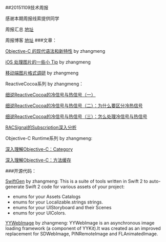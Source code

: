##20151109技术周报

感谢本期周报线索提供同学

周报汇总 [地址](https://github.com/BaiduHiDeviOS/iOS-Tech-Weekly)

周报博客 [地址](http://baiduhidevios.github.io/)
###文章：

[Objective-C 的现代语法和新特性](http://www.cocoachina.com/cms/wap.php?action=article&id=13924) by zhangmeng

[iOS 处理图片的一些小 Tip](http://blog.ibireme.com/2015/11/02/ios_image_tips/) by zhangmeng

[移动端图片格式调研](http://blog.ibireme.com/2015/11/02/mobile_image_benchmark/) by zhangmeng

ReactiveCocoa系列  by zhangmeng：

[细说ReactiveCocoa的冷信号与热信号（一）](http://tech.meituan.com/talk-about-reactivecocoas-cold-signal-and-hot-signal-part-1.html)

[细说ReactiveCocoa的冷信号与热信号（二）：为什么要区分冷热信号](http://tech.meituan.com/talk-about-reactivecocoas-cold-signal-and-hot-signal-part-2.html)

[细说ReactiveCocoa的冷信号与热信号（三）：怎么处理冷信号与热信号](http://tech.meituan.com/talk-about-reactivecocoas-cold-signal-and-hot-signal-part-3.html)

[RACSignal的Subscription深入分析](http://tech.meituan.com/RACSignalSubscription.html)

Objective-C Runtime系列 by zhangmeng:

[深入理解Objective-C：Category](http://tech.meituan.com/DiveIntoCategory.html)

[深入理解Objective-C：方法缓存](http://tech.meituan.com/DiveIntoMethodCache.html)


###开源代码：

[SwiftGen](https://github.com/AliSoftware/SwiftGen) by zhangmeng: This is a suite of tools written in Swift 2 to auto-generate Swift 2 code for various assets of your project:
- enums for your Assets Catalogs
- enums for your Localizable.strings strings.
- enums for your UIStoryboard and their Scenes
- enums for your UIColors.

[YYWebImage](https://github.com/ibireme/YYWebImage) by zhangmeng: YYWebImage is an asynchronous image loading framework (a component of YYKit).It was created as an improved replacement for SDWebImage, PINRemoteImage and FLAnimatedImage.
